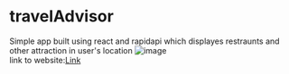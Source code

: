 # travelAdvisor
Simple app built using react and rapidapi which displayes restraunts and other attraction in user's location
![image](https://user-images.githubusercontent.com/60285234/129048443-19500d4a-6bb8-4e64-b3d5-7648c4aef745.png)
  <br />link to website:[Link](https://traveladvisor007.netlify.app)
